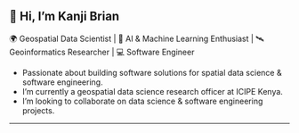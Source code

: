 ## 👋 Hi, I’m Kanji Brian
🌍 Geospatial Data Scientist | 🤖 AI & Machine Learning Enthusiast | 🛰️ Geoinformatics Researcher | 💻 Software Engineer

- Passionate about building software solutions for spatial data science & software engineering.
- I’m currently a geospatial data science research officer at ICIPE Kenya.
- I’m looking to collaborate on data science & software engineering projects.
---

<!---
kanjibrian/kanjibrian is a ✨ special ✨ repository because its `README.md` (this file) appears on your GitHub profile.
You can click the Preview link to view your changes.
--->
